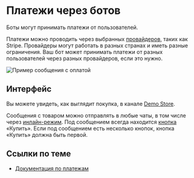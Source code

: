 # Платежи через ботов

Боты могут принимать платежи от пользователей.

Платежи можно проводить через
выбранных [провайдеров](https://core.telegram.org/bots/payments#supported-payment-providers), таких как Stripe.
Провайдеры могут работать в разных странах и иметь разные ограничения. Ваш бот может принимать платежи от разных
пользователей через разных провайдеров, если это нужно.

![Пример сообщения с оплатой](https://core.telegram.org/file/464001393/101fc/SB_bFCLR0tg.130549/7ecf91aaa44737e8cb)

## Интерфейс

Вы можете увидеть, как выглядит покупка, в канале [Demo Store](https://t.me/TestStore).

Сообщения с товаром можно отправлять в любые чаты, в том числе через [инлайн-режим](./inline). Под сообщением всегда
находится [кнопка](../messages/buttons#inline) «Купить». Если под сообщением есть несколько кнопок, кнопка «Купить» должна быть
первой.

## Ссылки по теме

- [Документация по платежам](https://core.telegram.org/bots/payments)

